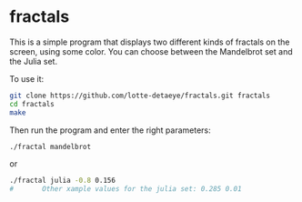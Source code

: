 # fractals

This is a simple program that displays two different kinds of fractals on the screen, using some color.
You can choose between the Mandelbrot set and the Julia set.

To use it:
```sh
git clone https://github.com/lotte-detaeye/fractals.git fractals
cd fractals
make
```

Then run the program and enter the right parameters:
```sh
./fractal mandelbrot
```
or
```sh
./fractal julia -0.8 0.156
#       Other xample values for the julia set: 0.285 0.01
```
